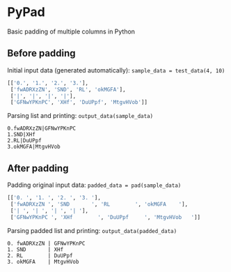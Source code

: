 # PyPad
Basic padding of multiple columns in Python


## Before padding
Initial input data (generated automatically): `sample_data = test_data(4, 10)`
```python
[['0.', '1.', '2.', '3.'],
 ['fwADRXzZN', 'SND', 'RL', 'okMGFA'],
 ['|', '|', '|', '|'],
 ['GFNwYPKnPC', 'XHf', 'DuUPpf', 'MtgvHVob']]
```
Parsing list and printing: `output_data(sample_data)`
```
0.fwADRXzZN|GFNwYPKnPC
1.SND|XHf
2.RL|DuUPpf
3.okMGFA|MtgvHVob
```

## After padding
Padding original input data: `padded_data = pad(sample_data)`
```python
[['0. ', '1. ', '2. ', '3. '],
 ['fwADRXzZN ', 'SND       ', 'RL        ', 'okMGFA    '],
 ['| ', '| ', '| ', '| '],
 ['GFNwYPKnPC ', 'XHf        ', 'DuUPpf     ', 'MtgvHVob   ']]
```
Parsing padded list and printing: `output_data(padded_data)`
```
0. fwADRXzZN | GFNwYPKnPC 
1. SND       | XHf        
2. RL        | DuUPpf     
3. okMGFA    | MtgvHVob
```
